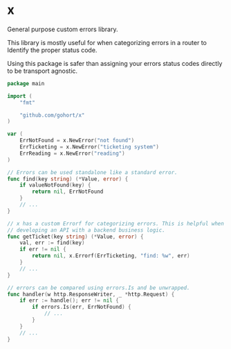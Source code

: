# x

General purpose custom errors library.

This library is mostly useful for when categorizing errors in a router to
Identify the proper status code.

Using this package is safer than assigning your errors status codes directly
to be transport agnostic.

```go
package main

import (
    "fmt"

    "github.com/gohort/x"
)

var (
    ErrNotFound = x.NewError("not found")
    ErrTicketing = x.NewError("ticketing system")
    ErrReading = x.NewError("reading")
)

// Errors can be used standalone like a standard error.
func find(key string) (*Value, error) {
    if valueNotFound(key) {
        return nil, ErrNotFound
    }
    // ...
}

// x has a custom Errorf for categorizing errors. This is helpful when
// developing an API with a backend business logic.
func getTicket(key string) (*Value, error) {
    val, err := find(key)
    if err != nil {
        return nil, x.Errorf(ErrTicketing, "find: %w", err)
    }
    // ...
}

// errors can be compared using errors.Is and be unwrapped.
func handler(w http.ResponseWriter, _ *http.Request) {
    if err := handle(); err != nil {
        if errors.Is(err, ErrNotFound) {
            // ...
        }
    }
    // ...
}

```